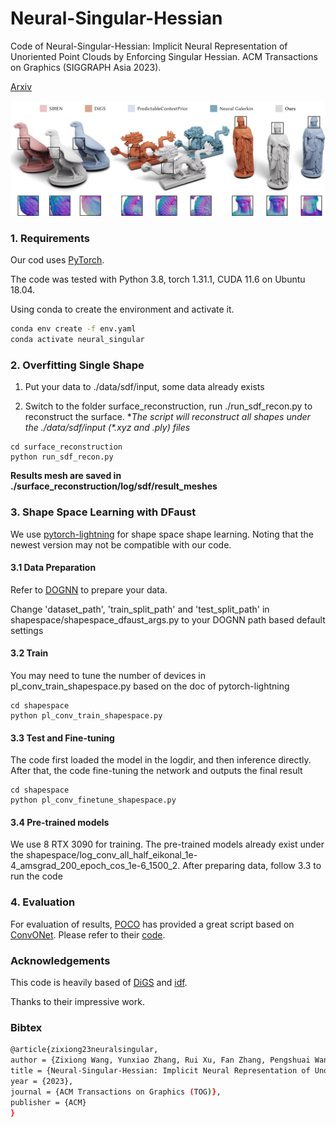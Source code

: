 # Neural-Singular-Hessian

Code of Neural-Singular-Hessian: Implicit Neural Representation of Unoriented Point Clouds by Enforcing Singular Hessian. ACM Transactions on Graphics (SIGGRAPH Asia 2023).

[Arxiv](https://arxiv.org/abs/2309.01793)

![RP](assets/RP.jpg)

### 1. Requirements

Our cod uses [PyTorch](https://pytorch.org/).

The code was tested with Python 3.8, torch 1.31.1, CUDA 11.6 on Ubuntu 18.04.

Using conda to create the environment and activate it.

```bash
conda env create -f env.yaml
conda activate neural_singular
```

### 2. Overfitting Single Shape

1. Put your data to ./data/sdf/input, some data already exists

2. Switch to the folder surface_reconstruction, run ./run_sdf_recon.py to reconstruct the surface. **The script will reconstruct all shapes under the ./data/sdf/input (*.xyz and *.ply) files**

```
cd surface_reconstruction
python run_sdf_recon.py
```

**Results mesh are saved in ./surface_reconstruction/log/sdf/result_meshes**

### 3. Shape Space Learning with DFaust

We use [pytorch-lightning](https://lightning.ai/) for shape space shape learning. Noting that the newest version may not be compatible with our code.

#### 3.1 Data Preparation

Refer to [DOGNN](https://github.com/microsoft/DualOctreeGNN#41-data-preparation) to prepare your data.

Change 'dataset_path', 'train_split_path' and 'test_split_path' in shapespace/shapespace_dfaust_args.py to your DOGNN path based default settings

#### 3.2 Train

You may need to tune the number of devices in pl_conv_train_shapespace.py based on the doc of pytorch-lightning

```
cd shapespace
python pl_conv_train_shapespace.py
```

#### 3.3 Test and Fine-tuning

The code first loaded the model in the logdir, and then inference directly. After that, the code fine-tuning the network and outputs the final result

```
cd shapespace
python pl_conv_finetune_shapespace.py
```

#### 3.4 Pre-trained models

We use 8 RTX 3090 for training. The pre-trained models already exist under the shapespace/log_conv_all_half_eikonal_1e-4_amsgrad_200_epoch_cos_1e-6_1500_2. After preparing data, follow 3.3 to run the code

### 4. Evaluation

For evaluation of results, [POCO](https://github.com/valeoai/POCO) has provided a great script based on [ConvONet](https://github.com/autonomousvision/convolutional_occupancy_networks). Please refer to their [code](https://github.com/valeoai/POCO/blob/main/eval/src/eval.py).

### Acknowledgements

This code is heavily based of [DiGS](https://github.com/Chumbyte/DiGS) and [idf](https://github.com/yifita/idf).

Thanks to their impressive work.

### Bibtex

```bash
@article{zixiong23neuralsingular,
author = {Zixiong Wang, Yunxiao Zhang, Rui Xu, Fan Zhang, Pengshuai Wang, Shuangmin Chen, Shiqing Xin, Wenping Wang, Changhe Tu},
title = {Neural-Singular-Hessian: Implicit Neural Representation of Unoriented Point Clouds by Enforcing Singular Hessian},
year = {2023},
journal = {ACM Transactions on Graphics (TOG)},
publisher = {ACM}
}
```



